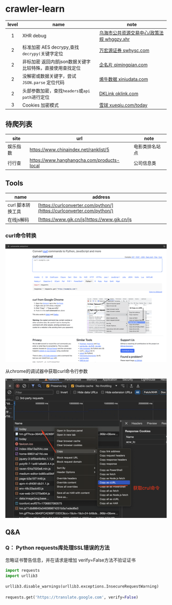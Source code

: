 # crawler-learn


level | name | note  
:--:|----|---  
1 | XHR debug | [乌海市公共资源交易中心/政策法规 whggzy.xhr](whggzy.xhr/readme.md) 
2 | 标准加密 AES decrypy,查找`decrypy(`关键字定位 | [万宏源证券 swhysc.com](swhysc.com/readme.md)   
2 | 非标加密 返回内部json数据关键字比较特殊，直接使用查找定位 | [企名片 qimingpian.com](qimingpian.com/readme.md)
2 | 没解密或数据关键字，尝试`JSON.parse` 定位代码 | [烯牛数据 xiniudata.com](xiniudata.com/readme.md)
2 | 头部参数加密，查找`headers`或`api path`进行定位 | [DKLink oklink.com](oklink.com/readme.md)
3 | Cookies 加密模式 | [雪球 xueqiu.com/today](xueqiu.com/readme.md)


## 待爬列表 

site | url | note 
---- | --- | ---
娱乐指数 | https://www.chinaindex.net/ranklist/5 | 电影类排名站点  
行行查 | https://www.hanghangcha.com/products-local | 公司信息类 




## Tools 

name | address  
-----| ------  
curl 脚本转换工具 | [https://curlconverter.com/python/](https://curlconverter.com/python/) 
在线js解码 | [https://www.gjk.cn/js]https://www.gjk.cn/js

### curl命令转换 

![alt text](./assets/image.png)

从chrome的调试器中获取curl命令行参数  

![alt text](./assets/chromcurl.png)


## Q&A

### **Q：** Python requests库处理SSL错误的方法


忽略证书警告信息，并在请求是增加 verify=False方法不验证证书


```python
import requests
import urllib3

urllib3.disable_warnings(urllib3.exceptions.InsecureRequestWarning)

requests.get('https://translate.google.com', verify=False)
```

